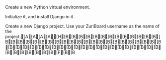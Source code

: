 Create a new Python virtual environment.

 

Initialize it, and install Django in it.

 

Create a new Django project. Use your ZuriBoard username as the name of the project.[A[A[A[A[H[B[B[B[B[B[B[B[B[B[B[B[B[B[B[B[B[B[B[B[B[B[B[B[B[B[B[B[B[B[B[B[B[B[B[B[B[B[B[B[B[B[B[B[B[B[B[B[B[B[B[B[B[B[B[B[B[B[B[B[B[B[B[B[F[B[B

